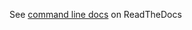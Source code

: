 See [command line docs](http://ontobio.readthedocs.io/en/latest/commandline.html#commandline) on ReadTheDocs
